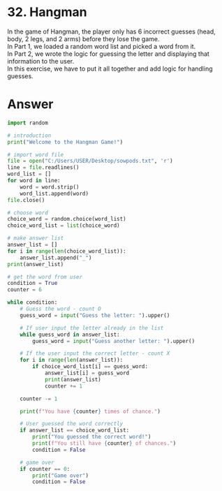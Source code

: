 # 32. Hangman

In the game of Hangman, the player only has 6 incorrect guesses (head, body, 2 legs, and 2 arms) before they lose the game.   
In Part 1, we loaded a random word list and picked a word from it.    
In Part 2, we wrote the logic for guessing the letter and displaying that information to the user.    
In this exercise, we have to put it all together and add logic for handling guesses.   

# Answer

```python
import random

# introduction
print("Welcome to the Hangman Game!")

# import word file
file = open("C:/Users/USER/Desktop/sowpods.txt", 'r')
line = file.readlines()
word_list = []
for word in line:
    word = word.strip()
    word_list.append(word)
file.close()

# choose word
choice_word = random.choice(word_list)
choice_word_list = list(choice_word)

# make answer list
answer_list = []
for i in range(len(choice_word_list)):
    answer_list.append("_")
print(answer_list)

# get the word from user
condition = True
counter = 6

while condition:
    # Guess the word - count O
    guess_word = input("Guess the letter: ").upper()

    # If user input the letter already in the list 
    while guess_word in answer_list:
        guess_word = input("Guess another letter: ").upper()

    # If the user input the correct letter - count X
    for i in range(len(answer_list)):
        if choice_word_list[i] == guess_word:
            answer_list[i] = guess_word
            print(answer_list)
            counter += 1

    counter -= 1

    print(f"You have {counter} times of chance.")

    # User guessed the word correctly
    if answer_list == choice_word_list:
        print("You guessed the correct word!")
        print(f"You still have {counter} of chances.")
        condition = False

    # game over
    if counter == 0:
        print("Game over")
        condition = False
```
